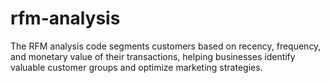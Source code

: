 # rfm-analysis
The RFM analysis code segments customers based on recency, frequency, and monetary value of their transactions, helping businesses identify valuable customer groups and optimize marketing strategies.
